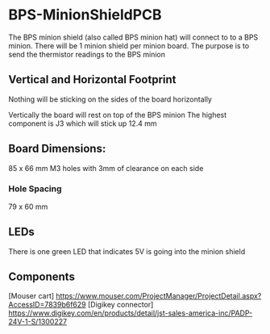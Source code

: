 # BPS-MinionShieldPCB
The BPS minion shield (also called BPS minion hat) will connect to to a BPS minion. There will be 1 minion shield per minion board. The purpose is to send the thermistor readings to the BPS minion

## Vertical and Horizontal Footprint
Nothing will be sticking on the sides of the board horizontally

Vertically the board will rest on top of the BPS minion
The highest component is J3 which will stick up 12.4 mm

## Board Dimensions:
85 x 66 mm
M3 holes with 3mm of clearance on each side
### Hole Spacing
79 x 60 mm

## LEDs
There is one green LED that indicates 5V is going into the minion shield

## Components
[Mouser cart] https://www.mouser.com/ProjectManager/ProjectDetail.aspx?AccessID=7839b6f629
[Digikey connector] https://www.digikey.com/en/products/detail/jst-sales-america-inc/PADP-24V-1-S/1300227
